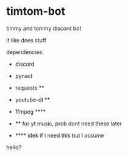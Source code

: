 # timtom-bot
timmy and tommy discord bot

it like does stuff

dependencies:
- discord
- pynacl
- requests **
- youtube-dl **
- ffmpeg ****

- ** for yt music, prob dont need these later
- **** idek if i need this but i assume

hello?
